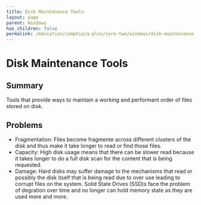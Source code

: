 ```yaml
---
title: Disk Maintenance Tools
layout: page
parent: Windows
has_children: false
permalink: /education/comptia/a-plus/core-two/windows/disk-maintenance-tools/
---
```


# Disk Maintenance Tools

## Summary

Tools that provide ways to maintain a working and performant order of files stored on disk.

## Problems

- Fragmentation: Files become fragmente across different clusters of the disk and thus make it take longer to read or find those files.
- Capacity: High disk usage means that there can be slower read because it takes longer to do a full disk scan for the content that is being requested.
- Damage: Hard disks may suffer damage to the mechanisms that read or possibly the disk itself that is being read due to over use leading to corrupt files on the system. Solid State Drives (SSD)s face the problem of degration over time and no longer can hold memory state as they are used more and more.
